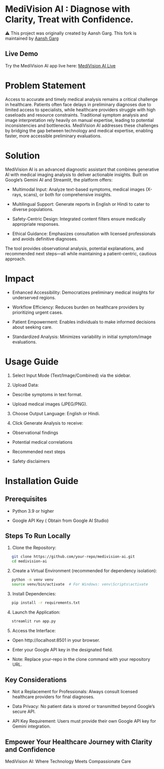 
# MediVision AI : Diagnose with Clarity, Treat with Confidence.
⚠️ This project was originally created by Aansh Garg. This fork is maintained by [Aansh Garg](https://github.com/ANSH2736)
## Live Demo

Try the MediVision AI app live here: [MediVision AI Live](https://medivisionai.streamlit.app/)

 

# Problem Statement

Access to accurate and timely medical analysis remains a critical challenge in healthcare. Patients often face delays in preliminary diagnoses due to limited access to specialists, while healthcare providers struggle with high caseloads and resource constraints. Traditional symptom analysis and image interpretation rely heavily on manual expertise, leading to potential inconsistencies and bottlenecks. MediVision AI addresses these challenges by bridging the gap between technology and medical expertise, enabling faster, more accessible preliminary evaluations.

# Solution

MediVision AI is an advanced diagnostic assistant that combines generative AI with medical imaging analysis to deliver actionable insights. Built on Google’s Gemini AI and Streamlit, the platform offers:

- Multimodal Input: Analyze text-based symptoms, medical images (X-rays, scans), or both for comprehensive insights.

- Multilingual Support: Generate reports in English or Hindi to cater to diverse populations.

- Safety-Centric Design: Integrated content filters ensure medically appropriate responses.

- Ethical Guidance: Emphasizes consultation with licensed professionals and avoids definitive diagnoses.

The tool provides observational analysis, potential explanations, and recommended next steps—all while maintaining a patient-centric, cautious approach.

# Impact

- Enhanced Accessibility: Democratizes preliminary medical insights for underserved regions.

- Workflow Efficiency: Reduces burden on healthcare providers by prioritizing urgent cases.

- Patient Empowerment: Enables individuals to make informed decisions about seeking care.

- Standardized Analysis: Minimizes variability in initial symptom/image evaluations.
# Usage Guide
1. Select Input Mode (Text/Image/Combined) via the sidebar.

2. Upload Data:

- Describe symptoms in text format.

- Upload medical images (JPEG/PNG).

3. Choose Output Language: English or Hindi.

4. Click Generate Analysis to receive:

- Observational findings

- Potential medical correlations

- Recommended next steps

- Safety disclaimers
# Installation Guide
## Prerequisites

- Python 3.9 or higher

- Google API Key ( Obtain from Google AI Studio)

## Steps To Run Locally

1. Clone the Repository:

```bash
   git clone https://github.com/your-repo/medivision-ai.git  
   cd medivision-ai    
```
2. Create a Virtual Environment (recommended for dependency isolation):
```bash
   python -m venv venv  
   source venv/bin/activate  # For Windows: venv\Scripts\activate  
```
3. Install Dependencies:
```bash
   pip install -r requirements.txt  
```
4.  Launch the Application:

```bash
   streamlit run app.py  
```


5. Access the Interface:

- Open http://localhost:8501 in your browser.

- Enter your Google API key in the designated field.

- Note: Replace your-repo in the clone command with your repository URL.


## Key Considerations
- Not a Replacement for Professionals: Always consult licensed healthcare providers for final diagnoses.

- Data Privacy: No patient data is stored or transmitted beyond Google’s secure API.

- API Key Requirement: Users must provide their own Google API key for Gemini integration.

## Empower Your Healthcare Journey with Clarity and Confidence
MediVision AI: Where Technology Meets Compassionate Care 

